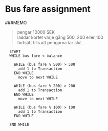# Bus fare assignment

###MEMO
> pengar 10000 SEK </br>
> laddar kortet varje gång 500, 200 eller 100</br>
> fortsätt tills att pengarna tar slut</br>

```pseudo
  START
  WHILE bus fare < balance
  
    WHILE (bus fare % 500) > 500
      add 1 to Transaction
    END WHILE
      move to next WHILE

    WHILE (bus fare % 200) > 200
      add 1 to Transaction
    END WHILE
      move to next WHILE

    WHILE (bus fare % 100) > 100
      add 1 to Transaction
    END WHILE
   
  END WHILE
```
